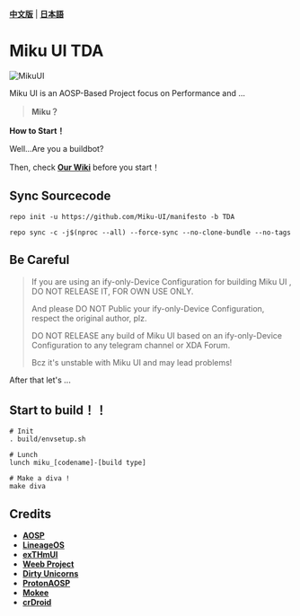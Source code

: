 [**中文版**](https://github.com/Miku-UI/manifesto/blob/TDA/READMECN.md) | [**日本語**](https://github.com/Miku-UI/manifesto/blob/TDA/READMEJP.md)

# Miku UI TDA

![MikuUI](https://github.com/Miku-UI/manifesto/raw/TDA/img/MikuUI.png)

Miku UI is an AOSP-Based Project focus on Performance and ... 

> **Miku？**

**How to Start！**

Well...Are you a buildbot?

Then, check [**Our Wiki**](https://github.com/Miku-UI/manifesto/wiki) before you start！

Sync Sourcecode
------------


```shell
repo init -u https://github.com/Miku-UI/manifesto -b TDA
```


```shell
repo sync -c -j$(nproc --all) --force-sync --no-clone-bundle --no-tags
```


## Be Careful

> If you are using an ify-only-Device Configuration for building Miku UI , DO NOT RELEASE IT, FOR OWN USE ONLY.
>
> And please DO NOT Public your ify-only-Device Configuration, respect the original author, plz.
>
> DO NOT RELEASE any build of Miku UI based on an ify-only-Device Configuration to any telegram channel or XDA Forum.
> 
> Bcz it's unstable with Miku UI and may lead problems!

After that let's ...

## Start to build！！

```shell
# Init
. build/envsetup.sh

# Lunch
lunch miku_[codename]-[build type]

# Make a diva !
make diva
```


Credits
-------
 * [**AOSP**](https://android.googlesource.com)
 * [**LineageOS**](https://github.com/LineageOS)
 * [**exTHmUI**](https://github.com/exthmui)
 * [**Weeb Project**](https://github.com/WeebProject)
 * [**Dirty Unicorns**](https://github.com/DirtyUnicorns)
 * [**ProtonAOSP**](https://github.com/ProtonAOSP)
 * [**Mokee**](https://github.com/Mokee)
 * [**crDroid**](https://github.com/crdroidandroid)
